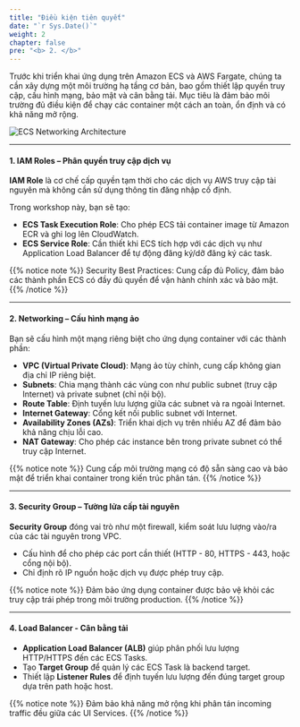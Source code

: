 ```yaml
---
title: "Điều kiện tiên quyết"
date: "`r Sys.Date()`"
weight: 2
chapter: false
pre: "<b> 2. </b>"
---
```


Trước khi triển khai ứng dụng trên Amazon ECS và AWS Fargate, chúng ta cần xây dựng một môi trường hạ tầng cơ bản, bao gồm thiết lập quyền truy cập, cấu hình mạng, bảo mật và cân bằng tải. Mục tiêu là đảm bảo môi trường đủ điều kiện để chạy các container một cách an toàn, ổn định và có khả năng mở rộng.

![ECS Networking Architecture](/images/2-prerequisites/ECS-Lab-Networking.png)

---

#### 1. IAM Roles – Phân quyền truy cập dịch vụ

**IAM Role** là cơ chế cấp quyền tạm thời cho các dịch vụ AWS truy cập tài nguyên mà không cần sử dụng thông tin đăng nhập cố định.

Trong workshop này, bạn sẽ tạo:

- **ECS Task Execution Role**: Cho phép ECS tải container image từ Amazon ECR và ghi log lên CloudWatch.
- **ECS Service Role**: Cần thiết khi ECS tích hợp với các dịch vụ như Application Load Balancer để tự động đăng ký/dỡ đăng ký các task.

{{% notice note %}}
Security Best Practices: Cung cấp đủ Policy, đảm bảo các thành phần ECS có đầy đủ quyền để vận hành chính xác và bảo mật.
{{% /notice %}}

---

#### 2. Networking – Cấu hình mạng ảo

Bạn sẽ cấu hình một mạng riêng biệt cho ứng dụng container với các thành phần:

- **VPC (Virtual Private Cloud)**: Mạng ảo tùy chỉnh, cung cấp không gian địa chỉ IP riêng biệt.
- **Subnets**: Chia mạng thành các vùng con như public subnet (truy cập Internet) và private subnet (chỉ nội bộ).
- **Route Table**: Định tuyến lưu lượng giữa các subnet và ra ngoài Internet.
- **Internet Gateway**: Cổng kết nối public subnet với Internet.
- **Availability Zones (AZs)**: Triển khai dịch vụ trên nhiều AZ để đảm bảo khả năng chịu lỗi cao.
- **NAT Gateway**: Cho phép các instance bên trong private subnet có thể truy cập Internet.


{{% notice note %}}
Cung cấp môi trường mạng có độ sẵn sàng cao và bảo mật để triển khai container trong kiến trúc phân tán.
{{% /notice %}}

---

#### 3. Security Group – Tường lửa cấp tài nguyên

**Security Group** đóng vai trò như một firewall, kiểm soát lưu lượng vào/ra của các tài nguyên trong VPC.

- Cấu hình để cho phép các port cần thiết (HTTP - 80, HTTPS - 443, hoặc cổng nội bộ).
- Chỉ định rõ IP nguồn hoặc dịch vụ được phép truy cập.

{{% notice note %}}
Đảm bảo ứng dụng container được bảo vệ khỏi các truy cập trái phép trong môi trường production.
{{% /notice %}}


---

#### 4. Load Balancer - Cân bằng tải

- **Application Load Balancer (ALB)** giúp phân phối lưu lượng HTTP/HTTPS đến các ECS Tasks.
- Tạo **Target Group** để quản lý các ECS Task là backend target.
- Thiết lập **Listener Rules** để định tuyến lưu lượng đến đúng target group dựa trên path hoặc host.

{{% notice note %}}
Đảm bảo khả năng mở rộng khi phân tán incoming traffic đều giữa các UI Services.
{{% /notice %}}